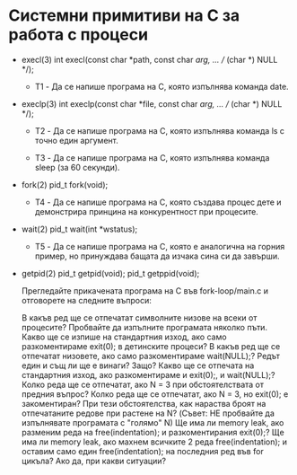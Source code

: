 # Cистемни примитиви на C за работа с процеси

* execl(3) int execl(const char *path, const char *arg, ... /* (char *) NULL */);

   * T1 - Да се напише програма на C, която изпълнява команда date.

* execlp(3) int execlp(const char *file, const char *arg, ... /* (char *) NULL */);

   * T2 - Да се напише програма на C, която изпълнява команда ls с точно един аргумент.

   * T3 - Да се напише програма на C, която изпълнява команда sleep (за 60 секунди).

* fork(2) pid_t fork(void);

   * T4 - Да се напише програма на C, която създава процес дете и демонстрира принцина на конкурентност при процесите.

* wait(2) pid_t wait(int *wstatus);

   * T5 - Да се напише програма на C, която е аналогична на горния пример, но принуждава бащата да изчака сина си да завърши.

* getpid(2) pid_t getpid(void); pid_t getppid(void);

    Прегледайте прикачената програма на C във fork-loop/main.c и отговорете на следните въпроси:

    В какъв ред ще се отпечатат символните низове на всеки от процесите? Пробвайте да изпълните програмата няколко пъти.
    Какво ще се изпише на стандартния изход, ако само разкоментираме exit(0); в детинските процеси?
    В какъв ред ще се отпечатат низовете, ако само разкоментираме wait(NULL);? Редът един и същ ли ще е винаги? Защо?
    Какво ще се отпечата на стандартния изход, ако разкоментираме и exit(0);, и wait(NULL);?
    Колко реда ще се отпечатат, ако N = 3 при обстоятелствата от предния въпрос?
    Колко реда ще се отпечатат, ако N = 3, но exit(0); е закоментиран? При тези обстоятелства, как нараства броят на отпечатаните редове при растене на N? (Съвет: НЕ пробвайте да изпълнявате програмата с "голямо" N)
    Ще има ли memory leak, ако разменим реда на free(indentation); и разкоментирания exit(0);?
    Ще има ли memory leak, ако махнем всичките 2 реда free(indentation); и оставим само един free(indentation); на последния ред във for цикъла? Ако да, при какви ситуации?

